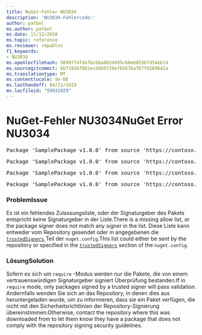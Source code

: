 ```yaml
---
title: NuGet-Fehler NU3034
description: 'NU3034-Fehlercode:'
author: patbel
ms.author: patbel
ms.date: 11/12/2018
ms.topic: reference
ms.reviewer: rmpablos
f1_keywords:
- NU3034
ms.openlocfilehash: 5699774fde7bc66a802dd95c68e6853b7d54eb14
ms.sourcegitcommit: 6b71926f062ecddb8729ef8567baf67fd269642a
ms.translationtype: MT
ms.contentlocale: de-DE
ms.lasthandoff: 04/22/2019
ms.locfileid: "59931929"
---
```

# <a name="nuget-error-nu3034"></a><span data-ttu-id="e3db2-103">NuGet-Fehler NU3034</span><span class="sxs-lookup"><span data-stu-id="e3db2-103">NuGet Error NU3034</span></span>

<pre>Package 'SamplePackage v1.0.0' from source 'https://contoso.com/index.json': signatureValidationMode is set to require, so packages are allowed only if signed by trusted signers; however, no trusted signers were specified.</pre>
<pre>Package 'SamplePackage v1.0.0' from source 'https://contoso.com/index.json': The package signature certificate fingerprint does not match any certificate fingerprint in the allow list.</pre>
<pre>Package 'SamplePackage v1.0.0' from source 'https://contoso.com/index.json': This repository indicated that all its packages are repository signed; however, it listed no signing certificates.</pre>
<pre>Package 'SamplePackage v1.0.0' from source 'https://contoso.com/index.json': This package was not repository signed with a certificate listed by this repository.</pre>

### <a name="issue"></a><span data-ttu-id="e3db2-104">Problem</span><span class="sxs-lookup"><span data-stu-id="e3db2-104">Issue</span></span>

<span data-ttu-id="e3db2-105">Es ist ein fehlendes Zulassungsliste, oder der Signaturgeber des Pakets entspricht keine Signaturgeber in der Liste.</span><span class="sxs-lookup"><span data-stu-id="e3db2-105">There is a missing allow list, or the package signer does not match any signer in the list.</span></span> <span data-ttu-id="e3db2-106">Diese Liste kann entweder vom Repository gesendet oder in angegebenen die [ `trustedSigners` ](../nuget-config-file.md#trustedsigners-section) Teil der `nuget.config`.</span><span class="sxs-lookup"><span data-stu-id="e3db2-106">This list could either be sent by the repository or specified in the [`trustedSigners`](../nuget-config-file.md#trustedsigners-section) section of the `nuget.config`.</span></span>

### <a name="solution"></a><span data-ttu-id="e3db2-107">Lösung</span><span class="sxs-lookup"><span data-stu-id="e3db2-107">Solution</span></span>

<span data-ttu-id="e3db2-108">Sofern es sich um `require` -Modus werden nur die Pakete, die von einem vertrauenswürdigen Signaturgeber signiert Überprüfung bestanden.</span><span class="sxs-lookup"><span data-stu-id="e3db2-108">If in `require` mode, only packages signed by a trusted signer will pass validation.</span></span> <span data-ttu-id="e3db2-109">Andernfalls wenden Sie sich an das Repository, in denen dies aus heruntergeladen wurde, um zu informieren, dass sie ein Paket verfügen, die nicht mit den Sicherheitsrichtlinien der Repository-Signierung übereinstimmen.</span><span class="sxs-lookup"><span data-stu-id="e3db2-109">Otherwise, contact the repository where this was downloaded from to let them know they have a package that does not comply with the repository signing security guidelines.</span></span>
